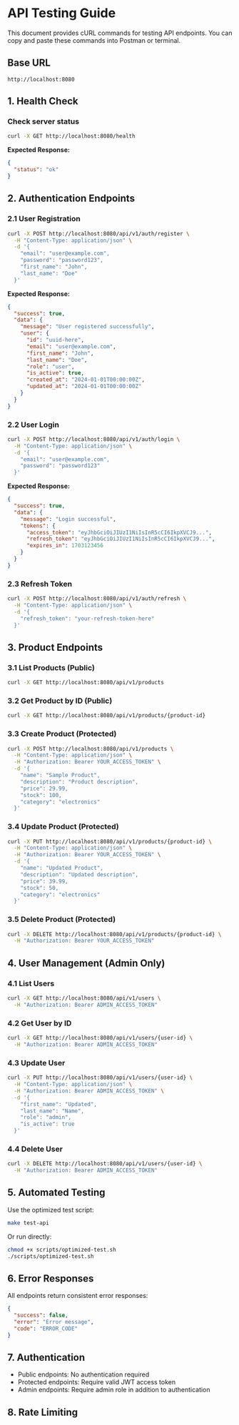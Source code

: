 # API Testing Guide

This document provides cURL commands for testing API endpoints. You can copy and paste these commands into Postman or terminal.

## Base URL
```
http://localhost:8080
```

## 1. Health Check

### Check server status
```bash
curl -X GET http://localhost:8080/health
```

**Expected Response:**
```json
{
  "status": "ok"
}
```

## 2. Authentication Endpoints

### 2.1 User Registration
```bash
curl -X POST http://localhost:8080/api/v1/auth/register \
  -H "Content-Type: application/json" \
  -d '{
    "email": "user@example.com",
    "password": "password123",
    "first_name": "John",
    "last_name": "Doe"
  }'
```

**Expected Response:**
```json
{
  "success": true,
  "data": {
    "message": "User registered successfully",
    "user": {
      "id": "uuid-here",
      "email": "user@example.com",
      "first_name": "John",
      "last_name": "Doe",
      "role": "user",
      "is_active": true,
      "created_at": "2024-01-01T00:00:00Z",
      "updated_at": "2024-01-01T00:00:00Z"
    }
  }
}
```

### 2.2 User Login
```bash
curl -X POST http://localhost:8080/api/v1/auth/login \
  -H "Content-Type: application/json" \
  -d '{
    "email": "user@example.com",
    "password": "password123"
  }'
```

**Expected Response:**
```json
{
  "success": true,
  "data": {
    "message": "Login successful",
    "tokens": {
      "access_token": "eyJhbGciOiJIUzI1NiIsInR5cCI6IkpXVCJ9...",
      "refresh_token": "eyJhbGciOiJIUzI1NiIsInR5cCI6IkpXVCJ9...",
      "expires_in": 1703123456
    }
  }
}
```

### 2.3 Refresh Token
```bash
curl -X POST http://localhost:8080/api/v1/auth/refresh \
  -H "Content-Type: application/json" \
  -d '{
    "refresh_token": "your-refresh-token-here"
  }'
```

## 3. Product Endpoints

### 3.1 List Products (Public)
```bash
curl -X GET http://localhost:8080/api/v1/products
```

### 3.2 Get Product by ID (Public)
```bash
curl -X GET http://localhost:8080/api/v1/products/{product-id}
```

### 3.3 Create Product (Protected)
```bash
curl -X POST http://localhost:8080/api/v1/products \
  -H "Content-Type: application/json" \
  -H "Authorization: Bearer YOUR_ACCESS_TOKEN" \
  -d '{
    "name": "Sample Product",
    "description": "Product description",
    "price": 29.99,
    "stock": 100,
    "category": "electronics"
  }'
```

### 3.4 Update Product (Protected)
```bash
curl -X PUT http://localhost:8080/api/v1/products/{product-id} \
  -H "Content-Type: application/json" \
  -H "Authorization: Bearer YOUR_ACCESS_TOKEN" \
  -d '{
    "name": "Updated Product",
    "description": "Updated description",
    "price": 39.99,
    "stock": 50,
    "category": "electronics"
  }'
```

### 3.5 Delete Product (Protected)
```bash
curl -X DELETE http://localhost:8080/api/v1/products/{product-id} \
  -H "Authorization: Bearer YOUR_ACCESS_TOKEN"
```

## 4. User Management (Admin Only)

### 4.1 List Users
```bash
curl -X GET http://localhost:8080/api/v1/users \
  -H "Authorization: Bearer ADMIN_ACCESS_TOKEN"
```

### 4.2 Get User by ID
```bash
curl -X GET http://localhost:8080/api/v1/users/{user-id} \
  -H "Authorization: Bearer ADMIN_ACCESS_TOKEN"
```

### 4.3 Update User
```bash
curl -X PUT http://localhost:8080/api/v1/users/{user-id} \
  -H "Content-Type: application/json" \
  -H "Authorization: Bearer ADMIN_ACCESS_TOKEN" \
  -d '{
    "first_name": "Updated",
    "last_name": "Name",
    "role": "admin",
    "is_active": true
  }'
```

### 4.4 Delete User
```bash
curl -X DELETE http://localhost:8080/api/v1/users/{user-id} \
  -H "Authorization: Bearer ADMIN_ACCESS_TOKEN"
```

## 5. Automated Testing

Use the optimized test script:
```bash
make test-api
```

Or run directly:
```bash
chmod +x scripts/optimized-test.sh
./scripts/optimized-test.sh
```

## 6. Error Responses

All endpoints return consistent error responses:
```json
{
  "success": false,
  "error": "Error message",
  "code": "ERROR_CODE"
}
```

## 7. Authentication

- Public endpoints: No authentication required
- Protected endpoints: Require valid JWT access token
- Admin endpoints: Require admin role in addition to authentication

## 8. Rate Limiting

